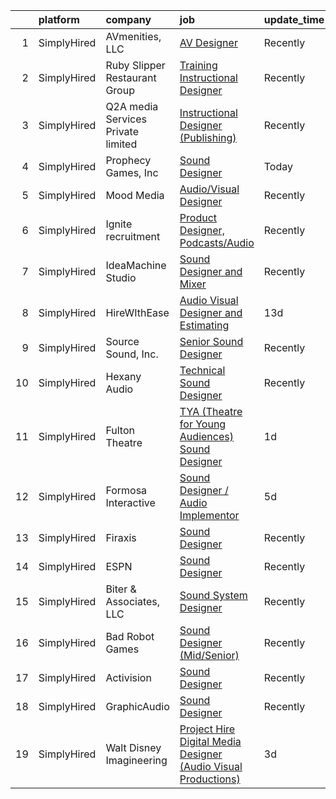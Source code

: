 

|    | platform    | company                            | job                                                                                                                                                                       | update_time   | location          |
|---:|:------------|:-----------------------------------|:--------------------------------------------------------------------------------------------------------------------------------------------------------------------------|:--------------|:------------------|
|  1 | SimplyHired | AVmenities, LLC                    | [AV Designer](https://www.simplyhired.com/job/bnrybS56-pqE-H12dIBqV3NFMhNBdh-TiHwtBbI7RUPV6YPeVjzO8w?q=sound+designer)                                                    | Recently      | Marshall, VA      |
|  2 | SimplyHired | Ruby Slipper Restaurant Group      | [Training Instructional Designer](https://www.simplyhired.com/job/AsrzjvLvHDeSTn7bstTCkI78TtnEdti9XYFdkrkHV7hqnTsLE3rWnA?q=sound+designer)                                | Recently      | New Orleans, LA   |
|  3 | SimplyHired | Q2A media Services Private limited | [Instructional Designer (Publishing)](https://www.simplyhired.com/job/tJu6VqZTyKjT6MUKgUAJwK-uAEBhq_DDBHsdIh1RtIWc41CcDwsJTw?q=sound+designer)                            | Recently      | Remote            |
|  4 | SimplyHired | Prophecy Games, Inc                | [Sound Designer](https://www.simplyhired.com/job/f9kBpxRyq9Y1ODHzWfQ_z1QWI-9R3dNPMjhn87YqiIXzsPTL5iKviA?q=sound+designer)                                                 | Today         | Alpharetta, GA    |
|  5 | SimplyHired | Mood Media                         | [Audio/Visual Designer](https://www.simplyhired.com/job/T7P2tg5vr5wHeHOE1BkuWL6qQN3RFKqvNkr4uzrgbPKCo90IDtGf_w?q=sound+designer)                                          | Recently      | Fort Mill, SC     |
|  6 | SimplyHired | Ignite recruitment                 | [Product Designer, Podcasts/Audio](https://www.simplyhired.com/job/tYfL3Q4XsHO06LguZIPvcPDPghGHHnN0KPvAI5o9dZtSiZdIjgf8mQ?q=sound+designer)                               | Recently      | San Francisco, CA |
|  7 | SimplyHired | IdeaMachine Studio                 | [Sound Designer and Mixer](https://www.simplyhired.com/job/3_cnKWbKCzfz8K406esix9aXeGkS2iLw6vp3jwYHfDLUWBO0TV9GDQ?q=sound+designer)                                       | Recently      | San Francisco, CA |
|  8 | SimplyHired | HireWIthEase                       | [Audio Visual Designer and Estimating](https://www.simplyhired.com/job/aqiBcBPDVQLAvLCg_4L-z2pUzRcKPYJmUoUAp49ivXDySgnqJLzV1w?q=sound+designer)                           | 13d           | Denver, CO        |
|  9 | SimplyHired | Source Sound, Inc.                 | [Senior Sound Designer](https://www.simplyhired.com/job/mw3datBFZnSnzm3SFniNFlYC60OHbjYX1kgvM61bk-lO-0QBaaabnQ?q=sound+designer)                                          | Recently      | Remote            |
| 10 | SimplyHired | Hexany Audio                       | [Technical Sound Designer](https://www.simplyhired.com/job/YvYGCfOpS8ziy3xFq15ekR0efXMWoiOZfAf4L1z0Y7Af-qrdcMBXhQ?q=sound+designer)                                       | Recently      | Bell Gardens, CA  |
| 11 | SimplyHired | Fulton Theatre                     | [TYA (Theatre for Young Audiences) Sound Designer](https://www.simplyhired.com/job/i5vlW8DSuKUBsc94swPive4Bsn9VPSkeacnNerSGGo4wUZwY2VnfWA?q=sound+designer)               | 1d            | Lancaster, PA     |
| 12 | SimplyHired | Formosa Interactive                | [Sound Designer / Audio Implementor](https://www.simplyhired.com/job/X7IE8MZJiGT7qmWuVALZWSrQOBTPcuENpFN5YWn00Ui7R-A52vOhAg?q=sound+designer)                             | 5d            | Seattle, WA       |
| 13 | SimplyHired | Firaxis                            | [Sound Designer](https://www.simplyhired.com/job/6bayaxdkIxyXpDPD0fQ2JWKlxCzNkrJBulhqCT7tkE9T5bFBvngAcg?q=sound+designer)                                                 | Recently      | Baltimore, MD     |
| 14 | SimplyHired | ESPN                               | [Sound Designer](https://www.simplyhired.com/job/-pQTL77CSRSoogkAPIImoniIHQxPXM21wAqOE09JhGOiN3sPS6ZjRg?q=sound+designer)                                                 | Recently      | Bristol, CT       |
| 15 | SimplyHired | Biter & Associates, LLC            | [Sound System Designer](https://www.simplyhired.com/job/pO5Sa53ShB-3jOChVp2NEPkLlNWMjCTpAprXs-rnPrOGsxdx0nYLpA?q=sound+designer)                                          | Recently      | Addison, TX       |
| 16 | SimplyHired | Bad Robot Games                    | [Sound Designer (Mid/Senior)](https://www.simplyhired.com/job/5k7lNxd5mPx4SDP11_bQMCoaI3zXskx9LCyK6sAv6bc57TMyAoaPVQ?q=sound+designer)                                    | Recently      | Santa Monica, CA  |
| 17 | SimplyHired | Activision                         | [Sound Designer](https://www.simplyhired.com/job/i7qlcqa6pP-srEpgyNNEjRvZmW5tDc8R6vUqXUq0hP94Ee2Cl5AgeQ?q=sound+designer)                                                 | Recently      | Austin, TX        |
| 18 | SimplyHired | GraphicAudio                       | [Sound Designer](https://www.simplyhired.com/job/mkNe1-Yl_daW_vFnBGDL1JzxBa80kymLOfH4l8TvM9ifAvxRJhmcjw?q=sound+designer)                                                 | Recently      | Derwood, MD       |
| 19 | SimplyHired | Walt Disney Imagineering           | [Project Hire Digital Media Designer (Audio Visual Productions)](https://www.simplyhired.com/job/PzwkBp9hhdFPBd8jPtXMkzBCo7yryV2dtVRlXcKbP_n_LS3TJ9G9Aw?q=sound+designer) | 3d            | Glendale, CA      |